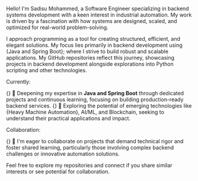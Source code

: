 
Hello! I'm Sadisu Mohammed, a Software Engineer specializing in backend systems development with a keen interest in industrial automation. My work is driven by a fascination with how systems are designed, scaled, and optimized for real-world problem-solving.

I approach programming as a tool for creating structured, efficient, and elegant solutions. My focus lies primarily in backend development using {Java and Spring Boot}; where I strive to build robust and scalable applications. My GitHub repositories reflect this journey, showcasing projects in backend development alongside explorations into Python scripting and other technologies.

Currently:

{}   🔭 Deepening my expertise in **Java and Spring Boot** through dedicated projects and continuous learning, focusing on building production-ready backend services.
{}   🌱 Exploring the potential of emerging technologies like {Heavy Machine Automation}, AI/ML, and Blockchain, seeking to understand their practical applications and impact.

Collaboration:

{}   👯 I'm eager to collaborate on projects that demand technical rigor and foster shared learning, particularly those involving complex backend challenges or innovative automation solutions.

Feel free to explore my repositories and connect if you share similar interests or see potential for collaboration.

<!--
**smokemoha/smokemoha** is a ✨ _special_ ✨ repository because its `README.md` (this file) appears on your GitHub profile.

Here are some ideas to get you started:

- 🔭 I’m currently working on ...
- 🌱 I’m currently learning ...
- 👯 I’m looking to collaborate on ...
- 🤔 I’m looking for help with ...
- 💬 Ask me about ...
- 📫 How to reach me: ...
- 😄 Pronouns: ...
- ⚡ Fun fact: ...
-->
